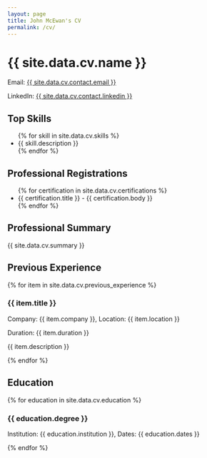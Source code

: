 ```yaml
---
layout: page
title: John McEwan's CV
permalink: /cv/
---
```


<div class="cv-container">

<h1>{{ site.data.cv.name }}</h1>

<div class="contact-info">
  <p>Email: <a href="mailto:{{ site.data.cv.contact.email }}">{{ site.data.cv.contact.email }}</a></p>
  <p>LinkedIn: <a href="{{ site.data.cv.contact.linkedin }}">{{ site.data.cv.contact.linkedin }}</a></p>
</div>

<h2>Top Skills</h2>
<ul>
{% for skill in site.data.cv.skills %}
  <li>{{ skill.description }}</li>
{% endfor %}
</ul>

<h2>Professional Registrations</h2>
<ul>
{% for certification in site.data.cv.certifications %}
  <li>{{ certification.title }} - {{ certification.body }}</li>
{% endfor %}
</ul>

<h2>Professional Summary</h2>
<p>{{ site.data.cv.summary }}</p>

<h2>Previous Experience</h2>
{% for item in site.data.cv.previous_experience %}
  <div class="previous-experience">
    <h3>{{ item.title }}</h3>
    <p>Company: {{ item.company }}, Location: {{ item.location }}</p>
    <p>Duration: {{ item.duration }}</p>
    <p>{{ item.description }}</p>
  </div>
{% endfor %}

<h2>Education</h2>
{% for education in site.data.cv.education %}
  <div class="education">
    <h3>{{ education.degree }}</h3>
    <p>Institution: {{ education.institution }}, Dates: {{ education.dates }}</p>
  </div>
{% endfor %}



</div>

